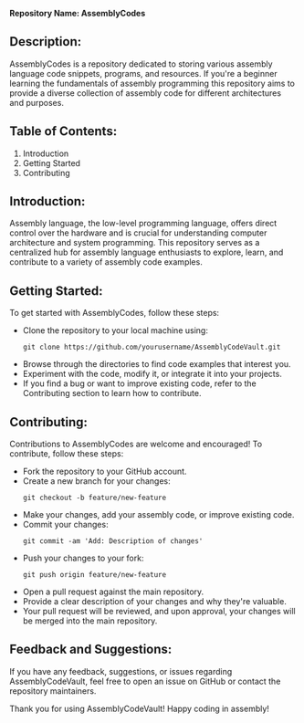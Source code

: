 
**Repository Name: AssemblyCodes**

## Description:

AssemblyCodes is a repository dedicated to storing various assembly language code snippets, programs, and resources. If you're a beginner learning the fundamentals of assembly programming this repository aims to provide a diverse collection of assembly code for different architectures and purposes.

## Table of Contents:
1. Introduction
2. Getting Started
3. Contributing


## Introduction:

Assembly language, the low-level programming language, offers direct control over the hardware and is crucial for understanding computer architecture and system programming. This repository serves as a centralized hub for assembly language enthusiasts to explore, learn, and contribute to a variety of assembly code examples.

## Getting Started:

To get started with AssemblyCodes, follow these steps:
- Clone the repository to your local machine using:
  ```
  git clone https://github.com/yourusername/AssemblyCodeVault.git
  ```
- Browse through the directories to find code examples that interest you.
- Experiment with the code, modify it, or integrate it into your projects.
- If you find a bug or want to improve existing code, refer to the Contributing section to learn how to contribute.

## Contributing:
Contributions to AssemblyCodes are welcome and encouraged! To contribute, follow these steps:
- Fork the repository to your GitHub account.
- Create a new branch for your changes:
  ```
  git checkout -b feature/new-feature
  ```
- Make your changes, add your assembly code, or improve existing code.
- Commit your changes:
  ```
  git commit -am 'Add: Description of changes'
  ```
- Push your changes to your fork:
  ```
  git push origin feature/new-feature
  ```
- Open a pull request against the main repository.
- Provide a clear description of your changes and why they're valuable.
- Your pull request will be reviewed, and upon approval, your changes will be merged into the main repository.

## Feedback and Suggestions:
If you have any feedback, suggestions, or issues regarding AssemblyCodeVault, feel free to open an issue on GitHub or contact the repository maintainers.

Thank you for using AssemblyCodeVault! Happy coding in assembly!

